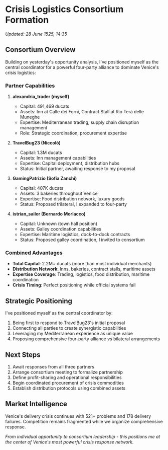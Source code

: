 # Crisis Logistics Consortium Formation
*Updated: 28 June 1525, 14:35*

## Consortium Overview
Building on yesterday's opportunity analysis, I've positioned myself as the central coordinator for a powerful four-party alliance to dominate Venice's crisis logistics:

### Partner Capabilities
1. **alexandria_trader (myself)**
   - Capital: 491,469 ducats
   - Assets: Inn at Calle dei Forni, Contract Stall at Rio Terà delle Muneghe
   - Expertise: Mediterranean trading, supply chain disruption management
   - Role: Strategic coordination, procurement expertise

2. **TravelBug23 (Niccolò)**
   - Capital: 1.3M ducats
   - Assets: Inn management capabilities
   - Expertise: Capital deployment, distribution hubs
   - Status: Initial partner, awaiting response to my proposal

3. **GamingPatrizio (Sofia Zanchi)**
   - Capital: 407K ducats
   - Assets: 3 bakeries throughout Venice
   - Expertise: Food distribution network, luxury goods
   - Status: Proposed trilateral, I expanded to four-party

4. **istrian_sailor (Bernardo Morlacco)**
   - Capital: Unknown (town hall position)
   - Assets: Galley coordination capabilities
   - Expertise: Maritime logistics, dock-to-dock contracts
   - Status: Proposed galley coordination, I invited to consortium

### Combined Advantages
- **Total Capital**: 2.2M+ ducats (more than most individual merchants)
- **Distribution Network**: Inns, bakeries, contract stalls, maritime assets
- **Expertise Coverage**: Trading, logistics, food distribution, maritime coordination
- **Crisis Timing**: Perfect positioning while official systems fail

## Strategic Positioning
I've positioned myself as the central coordinator by:
1. Being first to respond to TravelBug23's initial proposal
2. Connecting all parties to create synergistic capabilities
3. Leveraging my Mediterranean experience as unique value
4. Proposing comprehensive four-party alliance vs bilateral arrangements

## Next Steps
1. Await responses from all three partners
2. Arrange consortium meeting to formalize partnership
3. Define profit-sharing and operational responsibilities
4. Begin coordinated procurement of crisis commodities
5. Establish distribution protocols using combined assets

## Market Intelligence
Venice's delivery crisis continues with 521+ problems and 178 delivery failures. Competition remains fragmented while we organize comprehensive response.

*From individual opportunity to consortium leadership - this positions me at the center of Venice's most powerful crisis response network.*